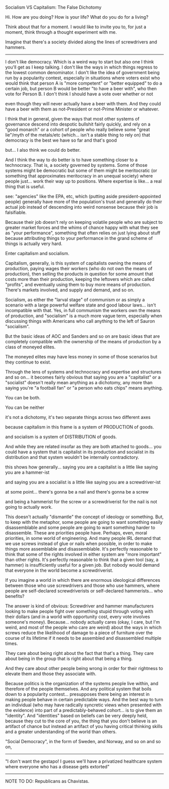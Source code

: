 Socialism VS Capitalism: The False Dichotomy

Hi. How are you doing? How is your life? What do you do for a living?

Think about that for a moment. I would like to invite you to, for just a moment, think through a thought experiment with me.

Imagine that there's a society divided along the lines of screwdrivers and hammers.

----

I don't like democracy. Which is a weird way to start but also one I think you'll get as I keep talking. I don't like the ways in which things regress to the lowest common denominator. I don't like the idea of government being run by a popularity contest, especially in situations where voters exist who would think that person A is "more competent" or "better equipped" to do a certain job, but person B would be better "to have a beer with", who then vote for Person B. I don't think I should have a vote over whether or not

even though they will never actually have a beer with them. And they could have a beer with them as not-President or not-Prime Minister or whatever.

I think that in general, given the ways that most other systems of governance descend into despotic bullshit fairly quickly, and rely on a "good monarch" or a cohort of people who really believe some "great lie"/myth of the metals/etc (which... isn't a stable thing to rely on) that democracy is the best we have so far
and that's good

but... I also think we could do better.

And I think the way to do better is to have something closer to a technocracy. That is, a society governed by systems. Some of those systems might be democratic but some of them might be meritocratic (or something that approximates meritocracy in an unequal society) where people just... work their way up to positions. Where expertise is like... a real thing that is useful.

see: "agencies" like the EPA, etc, which (putting aside president-appointed people) generally have more of the population's trust and generally do their actual job instead of descending into weird nonsense
because their job is falsifiable.

Because their job doesn't rely on keeping volatile people who are subject to greater market forces and the whims of chance happy with what they see as "your performance", something that often relies on just lying about stuff because attributing things to your performance in the grand scheme of things is actually very hard.

Enter capitalism and socialism.

Capitalism, generally, is this system of capitalists owning the means of production, paying wages their workers (who do not own the means of production), then selling the products in question for some amount that costs more than their production, keeping the leftovers which are called "profits", and eventually using them to buy more means of production.
There's markets involved, and supply and demand, and so on.

Socialism, as either the "larval stage" of communism or as simply a scenario with a large powerful welfare state and good labour laws... isn't incompatible with that. Yes, in full communism the workers own the means of production, and "socialism" is a much more vague term, especially when discussing things with Americans who call anything to the left of Sauron "socialism".

But the basic ideas of AOC and Sanders and so on are basic ideas that are completely compatible with the ownership of the means of production by a class of moneyed elites.

The moneyed elites may have less money in some of those scenarios
but they continue to exist.

Through the lens of systems and technocracy and expertise and structures and so on... it becomes fairly obvious that saying you are a "capitalist" or a "socialist" doesn't really mean anything as a dichotomy, any more than saying you're "a football fan" or "a person who eats chips" means anything.

You can be both.

You can be neither

it's not a dichotomy, it's two separate things across two different axes

because capitalism in this frame is a system of PRODUCTION of goods.

and socialism is a system of DISTRIBUTION of goods.

And while they are related insofar as they are both attached to goods... you could have a system that is capitalist in its production and socialist in its distribution and that system wouldn't be internally contradictory.

this shows how generally... saying you are a capitalist is a little like saying you are a hammer-ist

and saying you are a socialist is a little like saying you are a screwdriver-ist

at some point... there's gonna be a nail and there's gonna be a screw

and being a hammerist for the screw or a screwdriverist for the nail is not going to actually work.

This doesn't actually "dismantle" the concept of ideology or something. But, to keep with the metaphor, some people are going to want something easily disassemblable and some people are going to want something harder to disassemble.
These are priorities people have. Perhaps, even, moral priorities, in some world of engineering. And many people IRL demand that we use screws instead of glue or nails when possible, in order to make things more assemblable and disassemblable.
It's perfectly reasonable to think that some of the rights involved in either system are "more important" than other rights. It's perfectly reasonable to think that a given tool (say, a hammer) is insufficiently useful for a given job.
But nobody would demand that everyone in the world become a screwdriverist.

If you imagine a world in which there are enormous ideological differences between those who use screwdrivers and those who use hammers, where people are self-declared screwdriverists or self-declared hammerists... who benefits?

The answer is kind of obvious: Screwdriver and hammer manufacturers looking to make people fight over something stupid through voting with their dollars (and in a world with opportunity cost, every vote involves someone's money).
Because... nobody actually cares (okay, I care, but I'm weird, and most of the people who care are weird) about the ways in which screws reduce the likelihood of damage to a piece of furniture over the course of its lifetime if it needs to be assembled and disassembled multiple times.

They care about being right about the fact that that's a thing. They care about being in the group that is right about that being a thing.

And they care about other people being wrong in order for their rightness to elevate them and those they associate with.

Because politics is the organization of the systems people live within, and therefore of the people themselves. And any political system that boils down to a popularity contest... presupposes there being an interest in making people behave in certain predictable ways. And the best way to turn an individual (who may have radically syncretic views when presented with the evidence) into part of a predictably-behaved cohort... is to give them an "identity". And "identities" based on beliefs can be very deeply held, because they cut to the core of you, the thing that you don't believe is an artifact of chance but instead an artifact of you having critical thinking skills and a greater understanding of the world than others.

"Social Democracy", in the form of Sweden, and Norway, and so on and so on,



------

"I don't want the gestapo! I guess we'll have a privatized healthcare system where everyone who has a disease gets extorted"

----

NOTE TO DO: Republicans as Chavistas.
